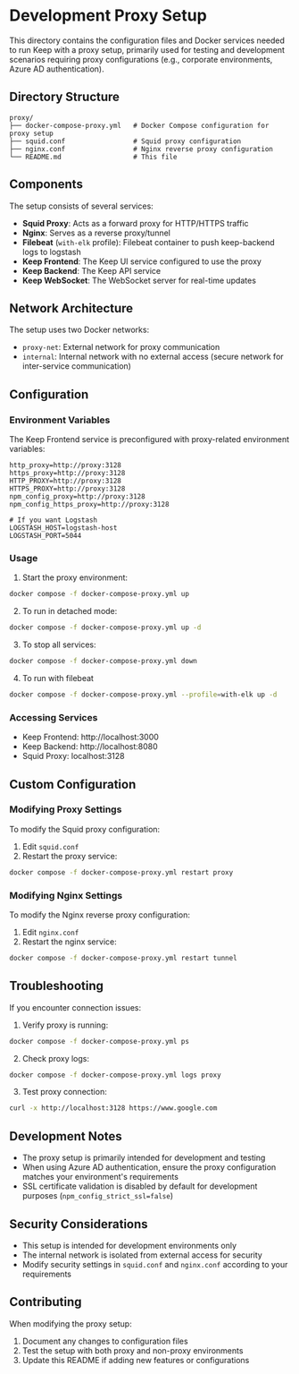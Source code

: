 # Development Proxy Setup

This directory contains the configuration files and Docker services needed to run Keep with a proxy setup, primarily used for testing and development scenarios requiring proxy configurations (e.g., corporate environments, Azure AD authentication).

## Directory Structure

```
proxy/
├── docker-compose-proxy.yml   # Docker Compose configuration for proxy setup
├── squid.conf                 # Squid proxy configuration
├── nginx.conf                 # Nginx reverse proxy configuration
└── README.md                  # This file
```

## Components

The setup consists of several services:

- **Squid Proxy**: Acts as a forward proxy for HTTP/HTTPS traffic
- **Nginx**: Serves as a reverse proxy/tunnel
- **Filebeat** (`with-elk` profile): Filebeat container to push keep-backend logs to logstash 
- **Keep Frontend**: The Keep UI service configured to use the proxy
- **Keep Backend**: The Keep API service
- **Keep WebSocket**: The WebSocket server for real-time updates

## Network Architecture

The setup uses two Docker networks:

- `proxy-net`: External network for proxy communication
- `internal`: Internal network with no external access (secure network for inter-service communication)

## Configuration

### Environment Variables

The Keep Frontend service is preconfigured with proxy-related environment variables:

```env
http_proxy=http://proxy:3128
https_proxy=http://proxy:3128
HTTP_PROXY=http://proxy:3128
HTTPS_PROXY=http://proxy:3128
npm_config_proxy=http://proxy:3128
npm_config_https_proxy=http://proxy:3128

# If you want Logstash
LOGSTASH_HOST=logstash-host
LOGSTASH_PORT=5044
```

### Usage

1. Start the proxy environment:

```bash
docker compose -f docker-compose-proxy.yml up
```

2. To run in detached mode:

```bash
docker compose -f docker-compose-proxy.yml up -d
```

3. To stop all services:

```bash
docker compose -f docker-compose-proxy.yml down
```

4. To run with filebeat

```bash
docker compose -f docker-compose-proxy.yml --profile=with-elk up -d
```

### Accessing Services

- Keep Frontend: http://localhost:3000
- Keep Backend: http://localhost:8080
- Squid Proxy: localhost:3128

## Custom Configuration

### Modifying Proxy Settings

To modify the Squid proxy configuration:

1. Edit `squid.conf`
2. Restart the proxy service:

```bash
docker compose -f docker-compose-proxy.yml restart proxy
```

### Modifying Nginx Settings

To modify the Nginx reverse proxy configuration:

1. Edit `nginx.conf`
2. Restart the nginx service:

```bash
docker compose -f docker-compose-proxy.yml restart tunnel
```

## Troubleshooting

If you encounter connection issues:

1. Verify proxy is running:

```bash
docker compose -f docker-compose-proxy.yml ps
```

2. Check proxy logs:

```bash
docker compose -f docker-compose-proxy.yml logs proxy
```

3. Test proxy connection:

```bash
curl -x http://localhost:3128 https://www.google.com
```

## Development Notes

- The proxy setup is primarily intended for development and testing
- When using Azure AD authentication, ensure the proxy configuration matches your environment's requirements
- SSL certificate validation is disabled by default for development purposes (`npm_config_strict_ssl=false`)

## Security Considerations

- This setup is intended for development environments only
- The internal network is isolated from external access for security
- Modify security settings in `squid.conf` and `nginx.conf` according to your requirements

## Contributing

When modifying the proxy setup:

1. Document any changes to configuration files
2. Test the setup with both proxy and non-proxy environments
3. Update this README if adding new features or configurations
